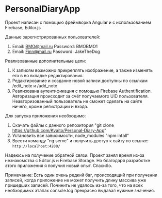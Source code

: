 # PersonalDiaryApp

Проект написан с помощью фреймворка Angular и с использованием Firebase, Editor.js

Данные зарегистрированных пользователей:
1. Email: BMO@mail.ru
   Password: BMOBMO1
2. Email: Finn@mail.ru
   Password: JakeTheDog

Реализованные дополнительные цели:
1. К записям возможно прикреплять изображение, а также изменять его в во вкладке редактирования.
2. Редактирование и создание новой записи доступны по ссылкам /edit_note и /add_note
3. Реализована аутентификация с помощью Firebase Authentification. Авторизация происходит за счёт получаемого UID пользователя.
Неавторизованный пользователь не сможет сделать на сайте ничего, кроме регистрации и входа.

Для запуска приложения необходимо:
1. Скачать файлы с данного репозитория
"git clone https://github.com/Kvaito/Personal-Diary-App"
2. Установить все зависимости, node_modules
"npm intall"
3. Ввести команду "ng serve" и получить доступ к сайту по ссылке: `http://localhost:4200/`


Надеюсь на получение обратной связи. Проект занял время из-за незнакомства с Editor.js и Firebase Storage. Но благодаря разработке этого приложения я получил новый опыт. Спасибо.

Примечание: Есть один очень редкий баг, происходящий при получении записей, когда приложение не может получить длину массива уже пришедших записей. Починить не удалось из-за того, что на всех необходимых этапах console.log прекрасно выдавал нужные значения. 
